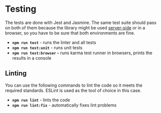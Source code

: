 # Testing

The tests are done with Jest and Jasmine. The same test suite should
pass on both of them because the library might be used
[server-side](server-side-installation) or in a browser, so you have
to be sure that both environments are fine.

* **`npm run test`** - runs the linter and all tests 
* **`npm run test:unit`** - runs unit tests
* **`npm run test:browser` -** runs karma test runner in browsers,
prints the results in a console

## Linting

You can use the following commands to lint the code so it meets the
required standards. ESLint is used as the tool of choice in this case.

* **`npm run lint`** - lints the code
* **`npm run lint:fix`** - automatically fixes lint problems